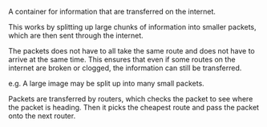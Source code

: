 
A container for information that are transferred on the internet. 

This works by splitting up large chunks of information into smaller packets, which are then sent through the internet.

The packets does not have to all take the same route and does not have to arrive at the same time. This ensures that even if some routes on the internet are broken or clogged, the information can still be transferred.

e.g. A large image may be split up into many small packets.

Packets are transferred by routers, which checks the packet to see where the packet is heading. Then it picks the cheapest route and pass the packet onto the next router. 
